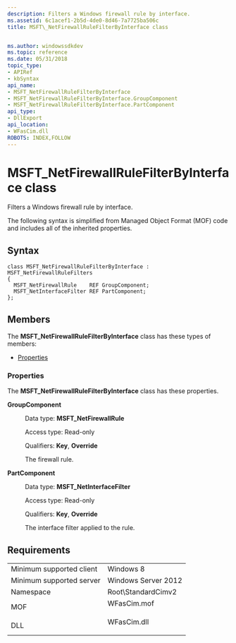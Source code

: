 ```yaml
---
description: Filters a Windows firewall rule by interface.
ms.assetid: 6c1acef1-2b5d-4de0-8d46-7a7725ba506c
title: MSFT\_NetFirewallRuleFilterByInterface class


ms.author: windowssdkdev
ms.topic: reference
ms.date: 05/31/2018
topic_type: 
- APIRef
- kbSyntax
api_name: 
- MSFT_NetFirewallRuleFilterByInterface
- MSFT_NetFirewallRuleFilterByInterface.GroupComponent
- MSFT_NetFirewallRuleFilterByInterface.PartComponent
api_type: 
- DllExport
api_location: 
- WFasCim.dll
ROBOTS: INDEX,FOLLOW
---
```


# MSFT\_NetFirewallRuleFilterByInterface class

Filters a Windows firewall rule by interface.

The following syntax is simplified from Managed Object Format (MOF) code and includes all of the inherited properties.

## Syntax

``` syntax
class MSFT_NetFirewallRuleFilterByInterface : MSFT_NetFirewallRuleFilters
{
  MSFT_NetFirewallRule    REF GroupComponent;
  MSFT_NetInterfaceFilter REF PartComponent;
};
```

## Members

The **MSFT\_NetFirewallRuleFilterByInterface** class has these types of members:

-   [Properties](#properties)

### Properties

The **MSFT\_NetFirewallRuleFilterByInterface** class has these properties.

<dl> <dt>

**GroupComponent**
</dt> <dd> <dl> <dt>

Data type: **MSFT\_NetFirewallRule**
</dt> <dt>

Access type: Read-only
</dt> <dt>

Qualifiers: **Key**, **Override**
</dt> </dl>

The firewall rule.

</dd> <dt>

**PartComponent**
</dt> <dd> <dl> <dt>

Data type: **MSFT\_NetInterfaceFilter**
</dt> <dt>

Access type: Read-only
</dt> <dt>

Qualifiers: **Key**, **Override**
</dt> </dl>

The interface filter applied to the rule.

</dd> </dl>

## Requirements



|                                     |                                                                                        |
|-------------------------------------|----------------------------------------------------------------------------------------|
| Minimum supported client<br/> | Windows 8<br/>                                                                   |
| Minimum supported server<br/> | Windows Server 2012<br/>                                                         |
| Namespace<br/>                | Root\\StandardCimv2<br/>                                                         |
| MOF<br/>                      | <dl> <dt>WFasCim.mof</dt> </dl> |
| DLL<br/>                      | <dl> <dt>WFasCim.dll</dt> </dl> |



 

 




